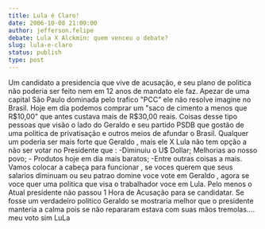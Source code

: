 ```yaml
---
title: Lula é Claro!
date: 2006-10-08 21:00:00
author: jefferson.felipe
debate: Lula X Alckmin: quem venceu o debate?
slug: lula-e-claro
status: publish 
type: post
---
```


Um candidato a presidencia que vive de acusação, e seu plano de politica não poderia ser feito nem em 12 anos de mandato ele faz. Apezar de uma capital São Paulo dominada pelo trafico "PCC" ele não resolve imagine no Brasil. Hoje em dia podemos comprar um "saco de cimento a menos que R$10,00" que antes custava mais de R$30,00 reais. Coisas desse tipo pessoas que visão o lado do Geraldo e seu partido PSDB que gostão de uma politica de privatisação e outros meios de afundar o Brasil. Qualquer um poderia ser mais forte que Geraldo , mais ele X Lula não tem opção a não ser votar no Presidente que : -Diminuiu o U$ Dollar; Melhorias ao nosso povo; - Produtos hoje em dia mais baratos; -Entre outras coisas a mais. Vamos colocar a cabeça para funcionar , se voces querem que seus salarios diminuam ou seu patrao domine voce vote em Geraldo , agora se voce quer uma politica que visa o trabalhador voce em Lula. Pelo menos o Atual presidente não passou 1 Hora de Acusação para se candidatar. Se fosse um verdadeiro politico Geraldo se mostraria melhor que o presidente manteria a calma pois se não repararam estava com suas mãos tremolas.... meu voto sim LuLa


